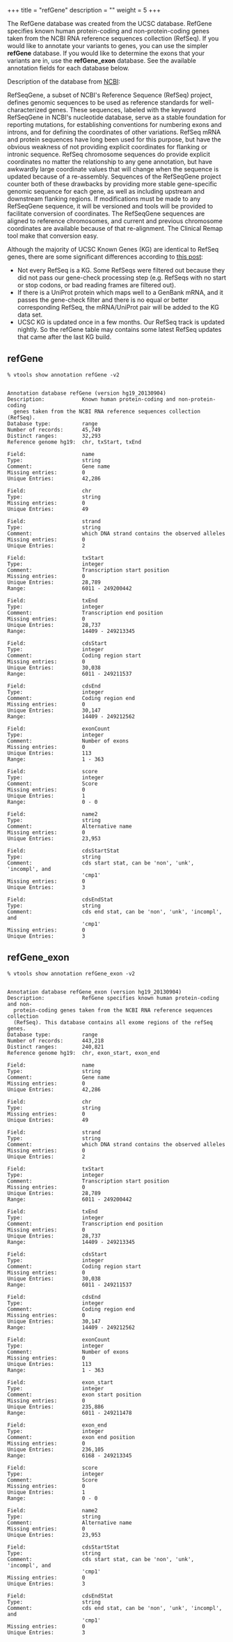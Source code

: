 
+++
title = "refGene"
description = ""
weight = 5
+++

The RefGene database was created from the UCSC database. RefGene specifies known human protein-coding and non-protein-coding genes taken from the NCBI RNA reference sequences collection (RefSeq). If you would like to annotate your variants to genes, you can use the simpler **refGene** database. If you would like to determine the exons that your variants are in, use the **refGene_exon** database. See the available annotation fields for each database below. 

Description of the database from [NCBI][1]: 

RefSeqGene, a subset of NCBI's Reference Sequence (RefSeq) project, defines genomic sequences to be used as reference standards for well-characterized genes. These sequences, labeled with the keyword RefSeqGene in NCBI's nucleotide database, serve as a stable foundation for reporting mutations, for establishing conventions for numbering exons and introns, and for defining the coordinates of other variations. RefSeq mRNA and protein sequences have long been used for this purpose, but have the obvious weakness of not providing explicit coordinates for flanking or intronic sequence. RefSeq chromosome sequences do provide explicit coordinates no matter the relationship to any gene annotation, but have awkwardly large coordinate values that will change when the sequence is updated because of a re-assembly. Sequences of the RefSeqGene project counter both of these drawbacks by providing more stable gene-specific genomic sequence for each gene, as well as including upstream and downstream flanking regions. If modifications must be made to any RefSeqGene sequence, it will be versioned and tools will be provided to facilitate conversion of coordinates. The RefSeqGene sequences are aligned to reference chromosomes, and current and previous chromosome coordinates are available because of that re-alignment. The Clinical Remap tool make that conversion easy. 

Although the majority of UCSC Known Genes (KG) are identical to RefSeq genes, there are some significant differences according to [this post][2]: 

*   Not every RefSeq is a KG. Some RefSeqs were filtered out because they did not pass our gene-check processing step (e.g. RefSeqs with no start or stop codons, or bad reading frames are filtered out). 
*   If there is a UniProt protein which maps well to a GenBank mRNA, and it passes the gene-check filter and there is no equal or better corresponding RefSeq, the mRNA/UniProt pair will be added to the KG data set. 
*   UCSC KG is updated once in a few months. Our RefSeq track is updated nightly. So the refGene table may contains some latest RefSeq updates that came after the last KG build. 



## refGene

    % vtools show annotation refGene -v2
    

    Annotation database refGene (version hg19_20130904)
    Description:            Known human protein-coding and non-protein-coding
      genes taken from the NCBI RNA reference sequences collection (RefSeq).
    Database type:          range
    Number of records:      45,749
    Distinct ranges:        32,293
    Reference genome hg19:  chr, txStart, txEnd
    
    Field:                  name
    Type:                   string
    Comment:                Gene name
    Missing entries:        0
    Unique Entries:         42,286
    
    Field:                  chr
    Type:                   string
    Missing entries:        0
    Unique Entries:         49
    
    Field:                  strand
    Type:                   string
    Comment:                which DNA strand contains the observed alleles
    Missing entries:        0
    Unique Entries:         2
    
    Field:                  txStart
    Type:                   integer
    Comment:                Transcription start position
    Missing entries:        0
    Unique Entries:         28,789
    Range:                  6011 - 249200442
    
    Field:                  txEnd
    Type:                   integer
    Comment:                Transcription end position
    Missing entries:        0
    Unique Entries:         28,737
    Range:                  14409 - 249213345
    
    Field:                  cdsStart
    Type:                   integer
    Comment:                Coding region start
    Missing entries:        0
    Unique Entries:         30,038
    Range:                  6011 - 249211537
    
    Field:                  cdsEnd
    Type:                   integer
    Comment:                Coding region end
    Missing entries:        0
    Unique Entries:         30,147
    Range:                  14409 - 249212562
    
    Field:                  exonCount
    Type:                   integer
    Comment:                Number of exons
    Missing entries:        0
    Unique Entries:         113
    Range:                  1 - 363
    
    Field:                  score
    Type:                   integer
    Comment:                Score
    Missing entries:        0
    Unique Entries:         1
    Range:                  0 - 0
    
    Field:                  name2
    Type:                   string
    Comment:                Alternative name
    Missing entries:        0
    Unique Entries:         23,953
    
    Field:                  cdsStartStat
    Type:                   string
    Comment:                cds start stat, can be 'non', 'unk', 'incompl', and
                            'cmp1'
    Missing entries:        0
    Unique Entries:         3
    
    Field:                  cdsEndStat
    Type:                   string
    Comment:                cds end stat, can be 'non', 'unk', 'incompl', and
                            'cmp1'
    Missing entries:        0
    Unique Entries:         3
    



## refGene_exon

    % vtools show annotation refGene_exon -v2
    

    Annotation database refGene_exon (version hg19_20130904)
    Description:            RefGene specifies known human protein-coding and non-
      protein-coding genes taken from the NCBI RNA reference sequences collection
      (RefSeq). This database contains all exome regions of the refSeq genes.
    Database type:          range
    Number of records:      443,218
    Distinct ranges:        240,821
    Reference genome hg19:  chr, exon_start, exon_end
    
    Field:                  name
    Type:                   string
    Comment:                Gene name
    Missing entries:        0
    Unique Entries:         42,286
    
    Field:                  chr
    Type:                   string
    Missing entries:        0
    Unique Entries:         49
    
    Field:                  strand
    Type:                   string
    Comment:                which DNA strand contains the observed alleles
    Missing entries:        0
    Unique Entries:         2
    
    Field:                  txStart
    Type:                   integer
    Comment:                Transcription start position
    Missing entries:        0
    Unique Entries:         28,789
    Range:                  6011 - 249200442
    
    Field:                  txEnd
    Type:                   integer
    Comment:                Transcription end position
    Missing entries:        0
    Unique Entries:         28,737
    Range:                  14409 - 249213345
    
    Field:                  cdsStart
    Type:                   integer
    Comment:                Coding region start
    Missing entries:        0
    Unique Entries:         30,038
    Range:                  6011 - 249211537
    
    Field:                  cdsEnd
    Type:                   integer
    Comment:                Coding region end
    Missing entries:        0
    Unique Entries:         30,147
    Range:                  14409 - 249212562
    
    Field:                  exonCount
    Type:                   integer
    Comment:                Number of exons
    Missing entries:        0
    Unique Entries:         113
    Range:                  1 - 363
    
    Field:                  exon_start
    Type:                   integer
    Comment:                exon start position
    Missing entries:        0
    Unique Entries:         235,886
    Range:                  6011 - 249211478
    
    Field:                  exon_end
    Type:                   integer
    Comment:                exon end position
    Missing entries:        0
    Unique Entries:         236,105
    Range:                  6168 - 249213345
    
    Field:                  score
    Type:                   integer
    Comment:                Score
    Missing entries:        0
    Unique Entries:         1
    Range:                  0 - 0
    
    Field:                  name2
    Type:                   string
    Comment:                Alternative name
    Missing entries:        0
    Unique Entries:         23,953
    
    Field:                  cdsStartStat
    Type:                   string
    Comment:                cds start stat, can be 'non', 'unk', 'incompl', and
                            'cmp1'
    Missing entries:        0
    Unique Entries:         3
    
    Field:                  cdsEndStat
    Type:                   string
    Comment:                cds end stat, can be 'non', 'unk', 'incompl', and
                            'cmp1'
    Missing entries:        0
    Unique Entries:         3

 [1]: http://www.ncbi.nlm.nih.gov/refseq/rsg/about/
 [2]: https://lists.soe.ucsc.edu/pipermail/genome/2006-November/012041.html
